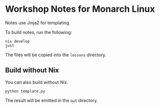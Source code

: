 # Workshop Notes for Monarch Linux

Notes use Jinja2 for templating.

To build notes, run the following:

```
nix develop
just
```

The files will be copied into the `lessons` directory.

## Build without Nix

You can also build without Nix.

```
python template.py
```

The result will be emitted in the `out` directory.
